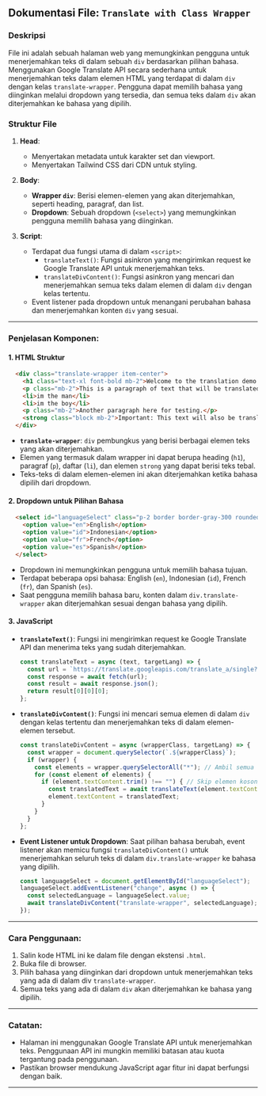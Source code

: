 ## Dokumentasi File: `Translate with Class Wrapper`

### Deskripsi
File ini adalah sebuah halaman web yang memungkinkan pengguna untuk menerjemahkan teks di dalam sebuah `div` berdasarkan pilihan bahasa. Menggunakan Google Translate API secara sederhana untuk menerjemahkan teks dalam elemen HTML yang terdapat di dalam `div` dengan kelas `translate-wrapper`. Pengguna dapat memilih bahasa yang diinginkan melalui dropdown yang tersedia, dan semua teks dalam `div` akan diterjemahkan ke bahasa yang dipilih.

### Struktur File
1. **Head**: 
   - Menyertakan metadata untuk karakter set dan viewport.
   - Menyertakan Tailwind CSS dari CDN untuk styling.
   
2. **Body**:
   - **Wrapper `div`**: Berisi elemen-elemen yang akan diterjemahkan, seperti heading, paragraf, dan list.
   - **Dropdown**: Sebuah dropdown (`<select>`) yang memungkinkan pengguna memilih bahasa yang diinginkan.

3. **Script**:
   - Terdapat dua fungsi utama di dalam `<script>`:
     - `translateText()`: Fungsi asinkron yang mengirimkan request ke Google Translate API untuk menerjemahkan teks.
     - `translateDivContent()`: Fungsi asinkron yang mencari dan menerjemahkan semua teks dalam elemen di dalam `div` dengan kelas tertentu.
   - Event listener pada dropdown untuk menangani perubahan bahasa dan menerjemahkan konten `div` yang sesuai.

---

### Penjelasan Komponen:

#### 1. **HTML Struktur**
```html
  <div class="translate-wrapper item-center">
    <h1 class="text-xl font-bold mb-2">Welcome to the translation demo!</h1>
    <p class="mb-2">This is a paragraph of text that will be translated.</p>
    <li>im the man</li>
    <li>im the boy</li>
    <p class="mb-2">Another paragraph here for testing.</p>
    <strong class="block mb-2">Important: This text will also be translated.</strong>
  </div>
```
- **`translate-wrapper`**: `div` pembungkus yang berisi berbagai elemen teks yang akan diterjemahkan.
- Elemen yang termasuk dalam wrapper ini dapat berupa heading (`h1`), paragraf (`p`), daftar (`li`), dan elemen `strong` yang dapat berisi teks tebal.
- Teks-teks di dalam elemen-elemen ini akan diterjemahkan ketika bahasa dipilih dari dropdown.

#### 2. **Dropdown untuk Pilihan Bahasa**
```html
  <select id="languageSelect" class="p-2 border border-gray-300 rounded-md shadow-md focus:outline-none focus:ring-2 focus:ring-blue-500">
    <option value="en">English</option>
    <option value="id">Indonesian</option>
    <option value="fr">French</option>
    <option value="es">Spanish</option>
  </select>
```
- Dropdown ini memungkinkan pengguna untuk memilih bahasa tujuan.
- Terdapat beberapa opsi bahasa: English (`en`), Indonesian (`id`), French (`fr`), dan Spanish (`es`).
- Saat pengguna memilih bahasa baru, konten dalam `div.translate-wrapper` akan diterjemahkan sesuai dengan bahasa yang dipilih.

#### 3. **JavaScript**
- **`translateText()`**: 
  Fungsi ini mengirimkan request ke Google Translate API dan menerima teks yang sudah diterjemahkan.
  
  ```javascript
  const translateText = async (text, targetLang) => {
    const url = `https://translate.googleapis.com/translate_a/single?client=gtx&sl=auto&tl=${targetLang}&dt=t&q=${encodeURIComponent(text)}`;
    const response = await fetch(url);
    const result = await response.json();
    return result[0][0][0];
  };
  ```

- **`translateDivContent()`**: 
  Fungsi ini mencari semua elemen di dalam `div` dengan kelas tertentu dan menerjemahkan teks di dalam elemen-elemen tersebut.
  
  ```javascript
  const translateDivContent = async (wrapperClass, targetLang) => {
    const wrapper = document.querySelector(`.${wrapperClass}`);
    if (wrapper) {
      const elements = wrapper.querySelectorAll("*"); // Ambil semua elemen dalam div
      for (const element of elements) {
        if (element.textContent.trim() !== "") { // Skip elemen kosong
          const translatedText = await translateText(element.textContent, targetLang);
          element.textContent = translatedText;
        }
      }
    }
  };
  ```

- **Event Listener untuk Dropdown**:
  Saat pilihan bahasa berubah, event listener akan memicu fungsi `translateDivContent()` untuk menerjemahkan seluruh teks di dalam `div.translate-wrapper` ke bahasa yang dipilih.

  ```javascript
  const languageSelect = document.getElementById("languageSelect");
  languageSelect.addEventListener("change", async () => {
    const selectedLanguage = languageSelect.value;
    await translateDivContent("translate-wrapper", selectedLanguage);
  });
  ```

---

### Cara Penggunaan:
1. Salin kode HTML ini ke dalam file dengan ekstensi `.html`.
2. Buka file di browser.
3. Pilih bahasa yang diinginkan dari dropdown untuk menerjemahkan teks yang ada di dalam div `translate-wrapper`.
4. Semua teks yang ada di dalam `div` akan diterjemahkan ke bahasa yang dipilih.

---

### Catatan:
- Halaman ini menggunakan Google Translate API untuk menerjemahkan teks. Penggunaan API ini mungkin memiliki batasan atau kuota tergantung pada penggunaan.
- Pastikan browser mendukung JavaScript agar fitur ini dapat berfungsi dengan baik.

---
